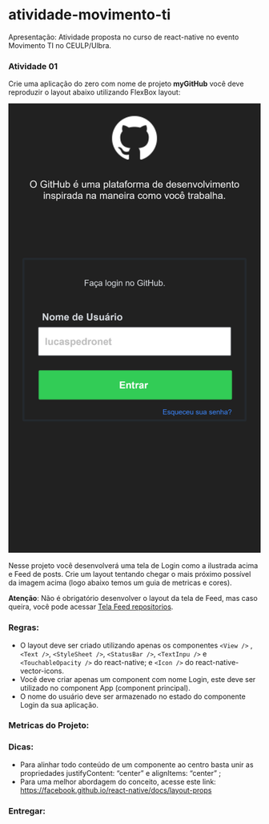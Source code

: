 # atividade-movimento-ti

Apresentação: Atividade proposta no curso de react-native no evento Movimento TI no CEULP/Ulbra.

### Atividade 01

Crie uma aplicação do zero com nome de projeto **myGitHub** você deve reproduzir o layout abaixo utilizando FlexBox layout:

![Tela de Login](./assets/Login.png)

Nesse projeto você desenvolverá uma tela de Login como a ilustrada acima e Feed de posts. Crie um layout tentando chegar o mais próximo possível da imagem acima (logo abaixo temos um guia de metricas e cores).

**Atenção**: Não é obrigatório desenvolver o layout da tela de Feed, mas caso queira, você pode acessar [Tela Feed repositorios](./assets/Repositorios.png).

### Regras:

- O layout deve ser criado utilizando apenas os componentes `<View />` , `<Text />`, `<StyleSheet />`, `<StatusBar />`, `<TextInpu />` e `<TouchableOpacity />` do react-native; e `<Icon />` do react-native-vector-icons.
- Você deve criar apenas um component com nome Login, este deve ser utilizado no component App (component principal).
- O nome do usuário deve ser armazenado no estado do componente Login da sua aplicação.

### Metricas do Projeto:

### Dicas:

- Para alinhar todo conteúdo de um componente ao centro basta unir as propriedades justifyContent: “center” e alignItems: “center” ;
- Para uma melhor abordagem do conceito, acesse este link: https://facebook.github.io/react-native/docs/layout-props

### Entregar:
